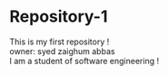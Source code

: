 # Repository-1
This is my first repository !
<br>
owner: syed zaighum abbas
<br>
 I am a student of software engineering !
